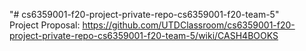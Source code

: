 "# cs6359001-f20-project-private-repo-cs6359001-f20-team-5"   
Project Proposal: https://github.com/UTDClassroom/cs6359001-f20-project-private-repo-cs6359001-f20-team-5/wiki/CASH4BOOKS
